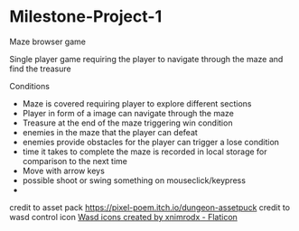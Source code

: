 # Milestone-Project-1

Maze browser game

Single player game requiring the player to navigate through the maze and find the treasure

Conditions
* Maze is covered requiring player to explore different sections
* Player in form of a image can navigate through the maze
* Treasure at the end of the maze triggering win condition
* enemies in the maze that the player can defeat
* enemies provide obstacles for the player can trigger a lose condition
* time it takes to complete the maze is recorded in local storage for comparison to the next time
* Move with arrow keys
* possible shoot or swing something on mouseclick/keypress
*



credit to asset pack 
https://pixel-poem.itch.io/dungeon-assetpuck 
credit to wasd control icon <a href="https://www.flaticon.com/free-icons/wasd" title="wasd icons">Wasd icons created by xnimrodx - Flaticon</a>